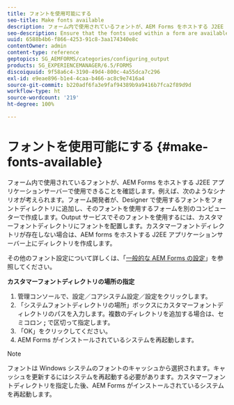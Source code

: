 ```yaml
---
title: フォントを使用可能にする
seo-title: Make fonts available
description: フォーム内で使用されているフォントが、AEM Forms をホストする J2EE アプリケーションサーバーで使用できることを確認します。
seo-description: Ensure that the fonts used within a form are available for use on the J2EE application server hosting AEM forms.
uuid: 6588b4b6-f866-4253-91c8-3aa174340e8c
contentOwner: admin
content-type: reference
geptopics: SG_AEMFORMS/categories/configuring_output
products: SG_EXPERIENCEMANAGER/6.5/FORMS
discoiquuid: 9f58a6c4-3190-49d4-800c-4a55dca7c296
exl-id: e9eae896-b1e4-4caa-b466-ac8c9e7416a4
source-git-commit: b220adf6fa3e9faf94389b9a9416b7fca2f89d9d
workflow-type: ht
source-wordcount: '219'
ht-degree: 100%

---
```


# フォントを使用可能にする {#make-fonts-available}

フォーム内で使用されているフォントが、AEM Forms をホストする J2EE アプリケーションサーバーで使用できることを確認します。例えば、次のようなシナリオが考えられます。フォーム開発者が、Designer で使用するフォントをフォントディレクトリに追加し、そのフォントを使用するフォームを別のコンピューターで作成します。Output サービスでそのフォントを使用するには、カスタマーフォントディレクトリにフォントを配置します。カスタマーフォントディレクトリが存在しない場合は、AEM forms をホストする J2EE アプリケーションサーバー上にディレクトリを作成します。

その他のフォント設定について詳しくは、「[一般的な AEM Forms の設定](/help/forms/using/admin-help/configure-general-aem-forms-settings.md#configure-general-aem-forms-settings)」を参照してください。

**カスタマーフォントディレクトリの場所の指定**

1. 管理コンソールで、設定／コアシステム設定／設定をクリックします。
1. 「システムフォントディレクトリの場所」ボックスにカスタマーフォントディレクトリのパスを入力します。複数のディレクトリを追加する場合は、セミコロン **;** で区切って指定します。
1. 「OK」をクリックしてください。
1. AEM Forms がインストールされているシステムを再起動します。

>[!NOTE]
>
>フォントは Windows システムのフォントのキャッシュから選択されます。キャッシュを更新するにはシステムを再起動する必要があります。カスタマーフォントディレクトリを指定した後、AEM Forms がインストールされているシステムを再起動します。
